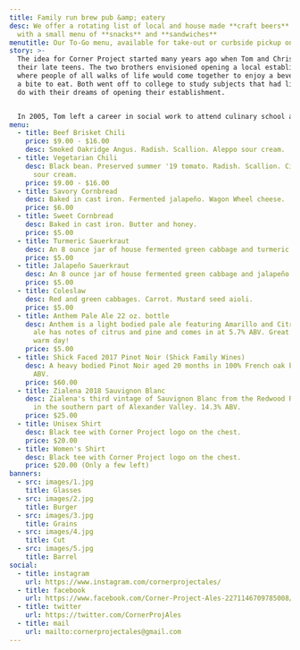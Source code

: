 ```yaml
---
title: Family run brew pub &amp; eatery
desc: We offer a rotating list of local and house made **craft beers** along
  with a small menu of **snacks** and **sandwiches**
menutitle: Our To-Go menu, available for take-out or curbside pickup only!
story: >-
  The idea for Corner Project started many years ago when Tom and Chris were in
  their late teens. The two brothers envisioned opening a local establishment
  where people of all walks of life would come together to enjoy a beverage and
  a bite to eat. Both went off to college to study subjects that had little to
  do with their dreams of opening their establishment.


  In 2005, Tom left a career in social work to attend culinary school and a few years later, Chris began brewing beer on his stove-top. In early 2017 the two of them revisited their dream in a more serious mindset and brought the concept of Corner Project to fruition.
menu:
  - title: Beef Brisket Chili
    price: $9.00 - $16.00
    desc: Smoked Oakridge Angus. Radish. Scallion. Aleppo sour cream.
  - title: Vegetarian Chili
    desc: Black bean. Preserved summer '19 tomato. Radish. Scallion. Cilantro lime
      sour cream.
    price: $9.00 - $16.00
  - title: Savory Cornbread
    desc: Baked in cast iron. Fermented jalapeño. Wagon Wheel cheese.
    price: $6.00
  - title: Sweet Cornbread
    desc: Baked in cast iron. Butter and honey.
    price: $5.00
  - title: Turmeric Sauerkraut
    desc: An 8 ounce jar of house fermented green cabbage and turmeric.
    price: $5.00
  - title: Jalapeño Sauerkraut
    desc: An 8 ounce jar of house fermented green cabbage and jalapeño.
    price: $5.00
  - title: Coleslaw
    desc: Red and green cabbages. Carrot. Mustard seed aioli.
    price: $5.00
  - title: Anthem Pale Ale 22 oz. bottle
    desc: Anthem is a light bodied pale ale featuring Amarillo and Citra hops. This
      ale has notes of citrus and pine and comes in at 5.7% ABV. Great for a
      warm day!
    price: $5.00
  - title: Shick Faced 2017 Pinot Noir (Shick Family Wines)
    desc: A heavy bodied Pinot Noir aged 20 months in 100% French oak barrels. 14.8%
      ABV.
    price: $60.00
  - title: Zialena 2018 Sauvignon Blanc
    desc: Zialena's third vintage of Sauvignon Blanc from the Redwood Ranch Vineyard
      in the southern part of Alexander Valley. 14.3% ABV.
    price: $25.00
  - title: Unisex Shirt
    desc: Black tee with Corner Project logo on the chest.
    price: $20.00
  - title: Women's Shirt
    desc: Black tee with Corner Project logo on the chest.
    price: $20.00 (Only a few left)
banners:
  - src: images/1.jpg
    title: Glasses
  - src: images/2.jpg
    title: Burger
  - src: images/3.jpg
    title: Grains
  - src: images/4.jpg
    title: Cut
  - src: images/5.jpg
    title: Barrel
social:
  - title: instagram
    url: https://www.instagram.com/cornerprojectales/
  - title: facebook
    url: https://www.facebook.com/Corner-Project-Ales-2271146709785008/
  - title: twitter
    url: https://twitter.com/CornerProjAles
  - title: mail
    url: mailto:cornerprojectales@gmail.com
---
```

